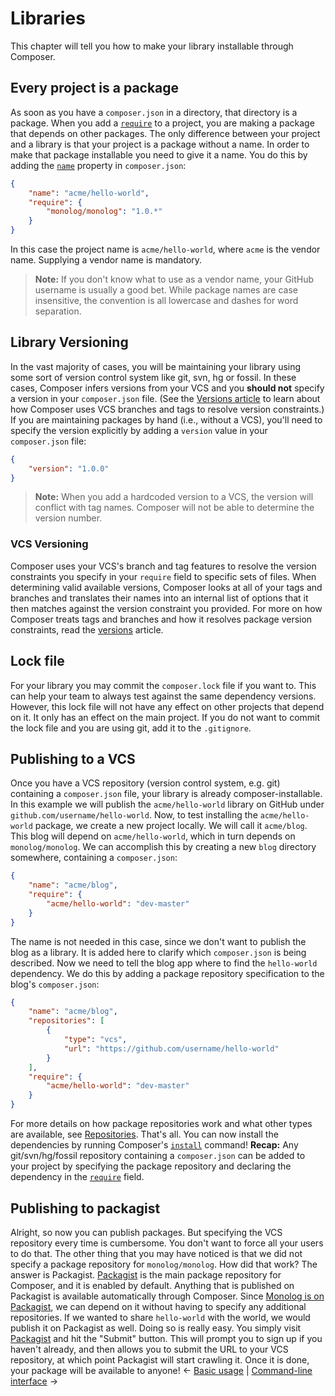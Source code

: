 # Libraries
This chapter will tell you how to make your library installable through
Composer.
## Every project is a package
As soon as you have a `composer.json` in a directory, that directory is a
package. When you add a [`require`](04-schema.md#require) to a project, you are
making a package that depends on other packages. The only difference between
your project and a library is that your project is a package without a name.
In order to make that package installable you need to give it a name. You do
this by adding the [`name`](04-schema.md#name) property in `composer.json`:
```json
{
    "name": "acme/hello-world",
    "require": {
        "monolog/monolog": "1.0.*"
    }
}
```
In this case the project name is `acme/hello-world`, where `acme` is the vendor
name. Supplying a vendor name is mandatory.
> **Note:** If you don't know what to use as a vendor name, your GitHub
> username is usually a good bet. While package names are case insensitive, the
> convention is all lowercase and dashes for word separation.
## Library Versioning
In the vast majority of cases, you will be maintaining your library using some
sort of version control system like git, svn, hg or fossil. In these cases,
Composer infers versions from your VCS and you **should not** specify a version
in your `composer.json` file. (See the [Versions article](articles/versions.md)
to learn about how Composer uses VCS branches and tags to resolve version
constraints.)
If you are maintaining packages by hand (i.e., without a VCS), you'll need to
specify the version explicitly by adding a `version` value in your `composer.json`
file:
```json
{
    "version": "1.0.0"
}
```
> **Note:** When you add a hardcoded version to a VCS, the version will conflict
> with tag names. Composer will not be able to determine the version number.
### VCS Versioning
Composer uses your VCS's branch and tag features to resolve the version
constraints you specify in your `require` field to specific sets of files.
When determining valid available versions, Composer looks at all of your tags
and branches and translates their names into an internal list of options that
it then matches against the version constraint you provided.
For more on how Composer treats tags and branches and how it resolves package
version constraints, read the [versions](articles/versions.md) article.
## Lock file
For your library you may commit the `composer.lock` file if you want to. This
can help your team to always test against the same dependency versions.
However, this lock file will not have any effect on other projects that depend
on it. It only has an effect on the main project.
If you do not want to commit the lock file and you are using git, add it to
the `.gitignore`.
## Publishing to a VCS
Once you have a VCS repository (version control system, e.g. git) containing a
`composer.json` file, your library is already composer-installable. In this
example we will publish the `acme/hello-world` library on GitHub under
`github.com/username/hello-world`.
Now, to test installing the `acme/hello-world` package, we create a new
project locally. We will call it `acme/blog`. This blog will depend on
`acme/hello-world`, which in turn depends on `monolog/monolog`. We can
accomplish this by creating a new `blog` directory somewhere, containing a
`composer.json`:
```json
{
    "name": "acme/blog",
    "require": {
        "acme/hello-world": "dev-master"
    }
}
```
The name is not needed in this case, since we don't want to publish the blog
as a library. It is added here to clarify which `composer.json` is being
described.
Now we need to tell the blog app where to find the `hello-world` dependency.
We do this by adding a package repository specification to the blog's
`composer.json`:
```json
{
    "name": "acme/blog",
    "repositories": [
        {
            "type": "vcs",
            "url": "https://github.com/username/hello-world"
        }
    ],
    "require": {
        "acme/hello-world": "dev-master"
    }
}
```
For more details on how package repositories work and what other types are
available, see [Repositories](05-repositories.md).
That's all. You can now install the dependencies by running Composer's
[`install`](03-cli.md#install) command!
**Recap:** Any git/svn/hg/fossil repository containing a `composer.json` can be
added to your project by specifying the package repository and declaring the
dependency in the [`require`](04-schema.md#require) field.
## Publishing to packagist
Alright, so now you can publish packages. But specifying the VCS repository
every time is cumbersome. You don't want to force all your users to do that.
The other thing that you may have noticed is that we did not specify a package
repository for `monolog/monolog`. How did that work? The answer is Packagist.
[Packagist](https://packagist.org/) is the main package repository for
Composer, and it is enabled by default. Anything that is published on
Packagist is available automatically through Composer. Since
[Monolog is on Packagist](https://packagist.org/packages/monolog/monolog), we
can depend on it without having to specify any additional repositories.
If we wanted to share `hello-world` with the world, we would publish it on
Packagist as well. Doing so is really easy.
You simply visit [Packagist](https://packagist.org) and hit the "Submit"
button. This will prompt you to sign up if you haven't already, and then
allows you to submit the URL to your VCS repository, at which point Packagist
will start crawling it. Once it is done, your package will be available to
anyone!
&larr; [Basic usage](01-basic-usage.md) |  [Command-line interface](03-cli.md) &rarr;
